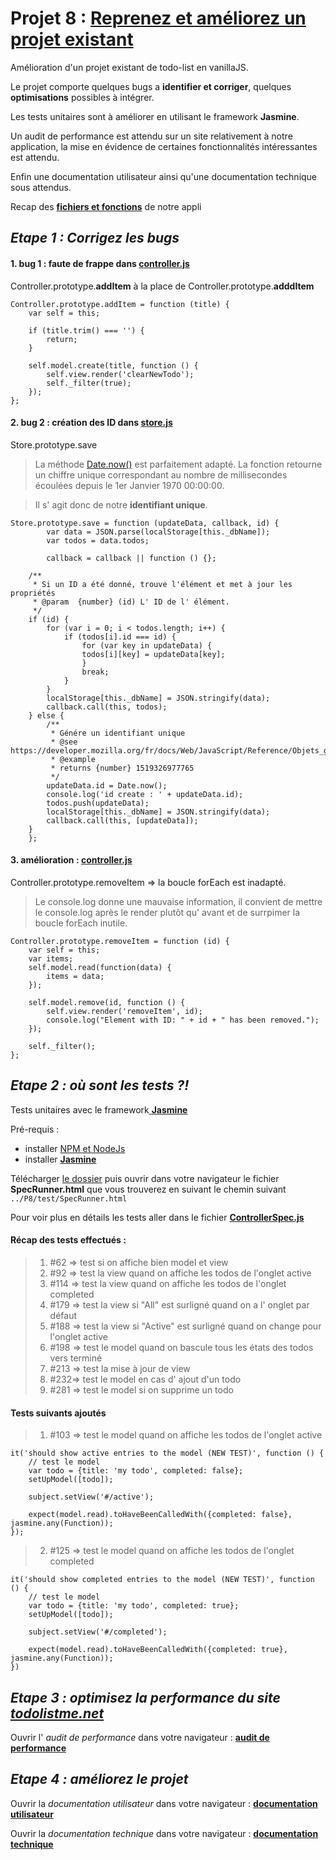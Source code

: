 # Projet 8 : [Reprenez et améliorez un projet existant](https://openclassrooms.com/projects/reprenez-et-ameliorez-un-projet-existant)

Amélioration d'un projet existant de todo-list en vanillaJS.

Le projet comporte quelques bugs a __identifier et corriger__, quelques __optimisations__ possibles à intégrer.

Les tests unitaires sont à améliorer en utilisant le framework __Jasmine__.

Un audit de performance est attendu sur un site relativement à notre application, la mise en évidence de certaines fonctionnalités intéressantes est attendu.

Enfin une documentation utilisateur ainsi qu'une documentation technique sous attendus.


Recap des  [__fichiers et fonctions__](./livrable/function_recap.pdf) de notre appli

## _Etape 1 : Corrigez les bugs_

#### 1. bug 1 : faute de frappe dans [__controller.js__](./js/controller.js)

Controller.prototype.__addItem__ à la place de Controller.prototype.__adddItem__ 


	Controller.prototype.addItem = function (title) {
		var self = this;

		if (title.trim() === '') {
			return;
		}

		self.model.create(title, function () {
			self.view.render('clearNewTodo');
			self._filter(true);
		});
	};

#### 2. bug 2 : création des ID dans [__store.js__](./js/store.js)

Store.prototype.save

> La méthode [Date.now()](https://developer.mozilla.org/fr/docs/Web/JavaScript/Reference/Objets_globaux/Date/now) est parfaitement adapté. La fonction retourne un chiffre unique correspondant au nombre de millisecondes écoulées depuis le 1er Janvier 1970 00:00:00. 

> Il s' agit donc de notre __identifiant unique__.

	Store.prototype.save = function (updateData, callback, id) {
        	var data = JSON.parse(localStorage[this._dbName]);
        	var todos = data.todos;

        	callback = callback || function () {};

		/**
		 * Si un ID a été donné, trouve l'élément et met à jour les propriétés
		 * @param  {number} (id) L' ID de l' élément.
		 */
		if (id) {
			for (var i = 0; i < todos.length; i++) {
		  		if (todos[i].id === id) {
		    		for (var key in updateData) {
	      			todos[i][key] = updateData[key];
		    		}
		    		break;
		  		}
			}
			localStorage[this._dbName] = JSON.stringify(data);
			callback.call(this, todos);
		} else {
  			/**
			 * Génére un identifiant unique
			 * @see  https://developer.mozilla.org/fr/docs/Web/JavaScript/Reference/Objets_globaux/Date/now
			 * @example
			 * returns {number} 1519326977765
			 */
			updateData.id = Date.now();
			console.log('id create : ' + updateData.id);
			todos.push(updateData);
			localStorage[this._dbName] = JSON.stringify(data);
			callback.call(this, [updateData]);
		}
    	};

#### 3. amélioration : [__controller.js__](./js/controller.js)

Controller.prototype.removeItem => la boucle forEach est inadapté.

> Le console.log donne une mauvaise information, il convient de mettre le console.log après le render plutôt qu' avant et de surrpimer la boucle forEach inutile.

	Controller.prototype.removeItem = function (id) {
		var self = this;
		var items;
		self.model.read(function(data) {
			items = data;
		});

		self.model.remove(id, function () {
			self.view.render('removeItem', id);
			console.log("Element with ID: " + id + " has been removed.");
		});

		self._filter();
	};



## _Etape 2 : où sont les tests ?!_

Tests unitaires avec le framework[ __Jasmine__](https://github.com/jasmine/)

Pré-requis : 
* installer [NPM et NodeJs](https://www.npmjs.com/get-npm?utm_source=house&utm_medium=homepage&utm_campaign=free%20orgs&utm_term=Install%20npm)
* installer [ __Jasmine__](https://github.com/jasmine/jasmine/releases)

Télécharger [le dossier](https://github.com/Gu1ll0m/projet8_todolist.git) puis ouvrir dans votre navigateur le fichier __SpecRunner.html__ que vous trouverez en suivant le chemin suivant `../P8/test/SpecRunner.html`

Pour voir plus en détails les tests aller dans le fichier [__ControllerSpec.js__](./test/ControllerSpec.js)

#### Récap des tests effectués :

> 1. #62 => test si on affiche bien model et view
> 2. #92 => test la view quand on affiche les todos de l'onglet active
> 3. #114 => test la view quand on affiche les todos de l'onglet completed
> 4. #179 => test la view si "All" est surligné quand on a l' onglet par défaut
> 5. #188 => test la view si "Active" est surligné quand on change pour l'onglet active
> 6. #198 => test le model quand on bascule tous les états des todos vers terminé
> 7. #213 => test la mise à jour de view
> 8. #232=> test le model en cas d' ajout d'un todo
> 9. #281 => test le model si on supprime un todo

#### Tests suivants ajoutés

> 1. #103 => test le model quand on affiche les todos de l'onglet active

	it('should show active entries to the model (NEW TEST)', function () {
		// test le model
		var todo = {title: 'my todo', completed: false};
		setUpModel([todo]);

		subject.setView('#/active');

		expect(model.read).toHaveBeenCalledWith({completed: false}, jasmine.any(Function));
	});
	
> 2. #125 => test le model quand on affiche les todos de l'onglet completed
	
	it('should show completed entries to the model (NEW TEST)', function () {
		// test le model
		var todo = {title: 'my todo', completed: true};
		setUpModel([todo]);

		subject.setView('#/completed');

		expect(model.read).toHaveBeenCalledWith({completed: true}, jasmine.any(Function));
	})


## _Etape 3 : optimisez la performance du site [todolistme.net](http://todolistme.net/)_

Ouvrir l' _audit de performance_ dans votre navigateur : [__audit de performance__](./livrable/audit.md)


## _Etape 4 : améliorez le projet_

Ouvrir la _documentation utilisateur_ dans votre navigateur : [__documentation utilisateur__](./livrable/doc_utilisateur.md)

Ouvrir la _documentation technique_ dans votre navigateur : [__documentation technique__](https://gu1ll0m.github.io/projet8_todolist/)


